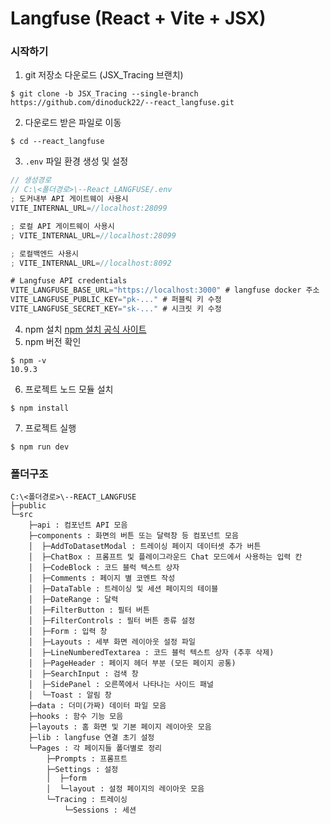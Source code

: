# Langfuse (React + Vite + JSX)
### 시작하기
1. git 저장소 다운로드 (JSX_Tracing 브랜치)
```shell 
$ git clone -b JSX_Tracing --single-branch https://github.com/dinoduck22/--react_langfuse.git
```
2. 다운로드 받은 파일로 이동
```shell
$ cd --react_langfuse
```
3. `.env` 파일 환경 생성 및 설정
```javascript
// 생성경로
// C:\<폴더경로>\--React_LANGFUSE/.env
; 도커내부 API 게이트웨이 사용시
VITE_INTERNAL_URL=//localhost:28099

; 로컬 API 게이트웨이 사용시
; VITE_INTERNAL_URL=//localhost:28099

; 로컬백엔드 사용시
; VITE_INTERNAL_URL=//localhost:8092

# Langfuse API credentials
VITE_LANGFUSE_BASE_URL="https://localhost:3000" # langfuse docker 주소
VITE_LANGFUSE_PUBLIC_KEY="pk-..." # 퍼블릭 키 수정 
VITE_LANGFUSE_SECRET_KEY="sk-..." # 시크릿 키 수정
```
4. npm 설치 [npm 설치 공식 사이트](https://nodejs.org/en/download)
5. npm 버전 확인
```
$ npm -v
10.9.3
```
6. 프로젝트 노드 모듈 설치
```shell
$ npm install
```
7. 프로젝트 실행
```shell
$ npm run dev
```
### 폴더구조
```
C:\<폴더경로>\--REACT_LANGFUSE
├─public
└─src
    ├─api : 컴포넌트 API 모음
    ├─components : 화면의 버튼 또는 달력창 등 컴포넌트 모음
    │  ├─AddToDatasetModal : 트레이싱 페이지 데이터셋 추가 버튼
    │  ├─ChatBox : 프롬프트 및 플레이그라운드 Chat 모드에서 사용하는 입력 칸
    │  ├─CodeBlock : 코드 블럭 텍스트 상자
    │  ├─Comments : 페이지 별 코멘트 작성
    │  ├─DataTable : 트레이싱 및 세션 페이지의 테이블
    │  ├─DateRange : 달력
    │  ├─FilterButton : 필터 버튼
    │  ├─FilterControls : 필터 버튼 종류 설정
    │  ├─Form : 입력 창
    │  ├─Layouts : 세부 화면 레이아웃 설정 파일
    │  ├─LineNumberedTextarea : 코드 블럭 텍스트 상자 (추후 삭제)
    │  ├─PageHeader : 페이지 헤더 부분 (모든 페이지 공통)
    │  ├─SearchInput : 검색 창
    │  ├─SidePanel : 오른쪽에서 나타나는 사이드 패널
    │  └─Toast : 알림 창
    ├─data : 더미(가짜) 데이터 파일 모음
    ├─hooks : 함수 기능 모음
    ├─layouts : 홈 화면 및 기본 페이지 레이아웃 모음
    ├─lib : langfuse 연결 초기 설정
    └─Pages : 각 페이지들 폴더별로 정리
        ├─Prompts : 프롬프트
        ├─Settings : 설정
        │  ├─form
        │  └─layout : 설정 페이지의 레이아웃 모음
        └─Tracing : 트레이싱
            └─Sessions : 세션
```
